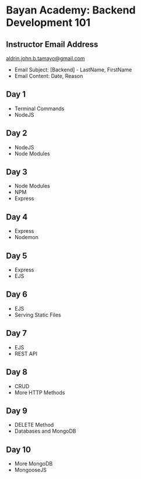 # **Bayan Academy: Backend Development 101**

## **Instructor Email Address**

aldrin.john.b.tamayo@gmail.com

-   Email Subject: [Backend] - LastName, FirstName
-   Email Content: Date, Reason

## **Day 1**

-   Terminal Commands
-   NodeJS

## **Day 2**

-   NodeJS
-   Node Modules

## **Day 3**

-   Node Modules
-   NPM
-   Express

## **Day 4**

-   Express
-   Nodemon

## **Day 5**

-   Express
-   EJS

## **Day 6**

-   EJS
-   Serving Static Files

## **Day 7**

-   EJS
-   REST API

## **Day 8**

-   CRUD
-   More HTTP Methods

## **Day 9**

-   DELETE Method
-   Databases and MongoDB

## **Day 10**

-   More MongoDB
-   MongooseJS
